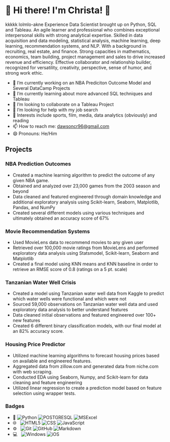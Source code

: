 # 👋  Hi there! I'm Christa! 👋
kkkkk lolmlo-akne
Experience Data Scientist brought up on Python, SQL and Tableau. An agile learner and professional who combines exceptional interpersonal skills with strong analytical expertise. Skilled in  data acquisition and data modeling, statistical analysis, machine learning, deep learning, recommendation systems, and NLP. With a background in recruiting, real estate, and finance. Strong capacities in mathematics, economics, team building, project management and sales to drive increased revenue and efficiency. Effective collaborator and relationship builder, recognized for versatility, creativity, perspective, sense of humor, and strong work ethic.

- 🔭 I’m currently working on an NBA Prediciton Outcome Model and Several DataCamp Projects
- 🌱 I’m currently learning about more advanced SQL techniques and Tableau
- 👯 I’m looking to collaborate on a Tableau Project
- 🤔 I’m looking for help with my job search
- 💬 Interests include sports, film, media, data analytics (obviously) and reading
- 📫 How to reach me: dawsoncr96@gmail.com
- 😄 Pronouns: He/Him

## Projects

### NBA Prediction Outcomes
- Created a machine learning algorithm to predict the outcome of any given NBA game.
- Obtained and analyzed over 23,000 games from the 2003 season and beyond 
- Data cleaned and featured engineered through domain knowledge and additional exploratory analysis using Scikit-learn, Seaborn, Matplotlib, Pandas, and NumPy
- Created several different models using various techniques and ultimately obtained an accuracy score of 67%

### Movie Recommendation Systems
- Used MovieLens data to recommend movies to any given user
- Retrieved over 100,000 movie ratings from MovieLens and performed exploratory data analysis using Statsmodel, Scikit-learn, Seaborn and Matplotlib
- Created a final model using KNN means and KNN baseline in order to retrieve an RMSE score of 0.8 (ratings on a 5 pt. scale)

### Tanzanian Water Well Crisis
- Created a model using Tanzanian water well data from Kaggle to predict which water wells were functional and which were not
- Sourced 59,000 observations on Tanzanian water well data and used exploratory data analysis to better understand features
- Data cleaned initial observations and featured engineered over 100+ new features
- Created 6 different binary classification models, with our final model at an 82% accuracy score.

### Housing Price Predictor
- Utilized machine learning algorithms to forecast housing prices based on available and engineered features. 
- Aggregated data from zillow.com and generated data from niche.com with web scraping. 
- Conducted EDA using Seaborn, Numpy, and Scikit-learn for data cleaning and feature engineering 
- Utilized linear regression to create a prediction model based on feature selection using wrapper tests.  

### Badges
- :space_invader:
  ![Python](https://img.shields.io/badge/Python-14354C?style=for-the-badge&logo=python&logoColor=white)
  ![POSTGRESQL](https://img.shields.io/badge/PostgreSQL-316192?style=for-the-badge&logo=postgresql&logoColor=white) 
  ![MSExcel](https://img.shields.io/badge/Microsoft_Excel-217346?style=for-the-badge&logo=microsoft-excel&logoColor=white) 
- 🌐 &nbsp;
  ![HTML5](https://img.shields.io/badge/HTML5-E34F26?style=for-the-badge&logo=html5&logoColor=white)
  ![CSS](https://img.shields.io/badge/CSS-239120?&style=for-the-badge&logo=css3&logoColor=white)
  ![JavaScript](https://img.shields.io/badge/JavaScript-323330?style=for-the-badge&logo=javascript&logoColor=F7DF1E)
- ⚙️ &nbsp;
  ![Git](https://img.shields.io/badge/Git-F05032?style=for-the-badge&logo=git&logoColor=white)
  ![GitHub](https://img.shields.io/badge/GitHub-100000?style=for-the-badge&logo=github&logoColor=white)
  ![Markdown](https://img.shields.io/badge/Markdown-000000?style=for-the-badge&logo=markdown&logoColor=white)
- 💻 &nbsp;
  ![Windows](https://img.shields.io/badge/Windows-0078D6?style=for-the-badge&logo=windows&logoColor=white)
  ![iOS](https://img.shields.io/badge/iOS-000000?style=for-the-badge&logo=ios&logoColor=white)

<!--
**dawsonc96/dawsonc96** is a ✨ _special_ ✨ repository because its `README.md` (this file) appears on your GitHub profile.
